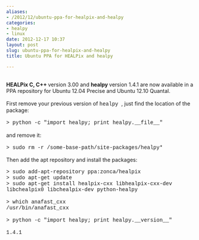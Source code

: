 ```yaml
---
aliases:
- /2012/12/ubuntu-ppa-for-healpix-and-healpy
categories:
- healpy
- linux
date: 2012-12-17 10:37
layout: post
slug: ubuntu-ppa-for-healpix-and-healpy
title: Ubuntu PPA for HEALPix and healpy

---
```


<br/>
<b>
 HEALPix C, C++
</b>
version 3.00 and
<b>
 healpy
</b>
version 1.4.1 are now available in a PPA repository for Ubuntu 12.04 Precise and Ubuntu 12.10 Quantal.
<br/>
<br/>
First remove your previous version of
<span style="font-family: Courier New, Courier, monospace;">
 healpy
</span>
, just find the location of the package:
<br/>
<br/>
<span style="font-family: Courier New, Courier, monospace;">
 &gt; python -c "import healpy; print healpy.__file__"
</span>
<br/>
<br/>
and remove it:
<br/>
<br/>
<span style="font-family: Courier New, Courier, monospace;">
 &gt; sudo rm -r /some-base-path/site-packages/healpy*
</span>
<br/>
<div style="font-family: 'Courier New', Courier, monospace;">
 <span style="font-family: Courier New, Courier, monospace;">
  <br/>
 </span>
</div>
<span style="font-family: inherit;">
 Then add the apt repository and install the packages:
</span>
<br/>
<div style="font-family: 'Courier New', Courier, monospace;">
 <span style="font-family: Courier New, Courier, monospace;">
  <br/>
 </span>
</div>
<span style="font-family: Courier New, Courier, monospace;">
 &gt; sudo add-apt-repository ppa:zonca/healpix
</span>
<br/>
<span style="font-family: Courier New, Courier, monospace;">
 &gt; sudo apt-get update
</span>
<br/>
<span style="font-family: Courier New, Courier, monospace;">
 &gt; sudo apt-get install healpix-cxx libhealpix-cxx-dev
</span>
<span style="font-family: 'Courier New', Courier, monospace;">
</span>
<span style="font-family: 'Courier New', Courier, monospace;">
 libchealpix0
</span>
<span style="font-family: 'Courier New', Courier, monospace;">
 libchealpix-dev python-healpy
</span>
<br/>
<br/>
<div>
 <div>
  <span style="font-family: Courier New, Courier, monospace;">
   &gt; which anafast_cxx
  </span>
 </div>
 <div>
  <span style="font-family: Courier New, Courier, monospace;">
   /usr/bin/anafast_cxx
  </span>
 </div>
</div>
<div>
 <span style="font-family: Courier New, Courier, monospace;">
 </span>
 <br/>
 <div>
  <span style="font-family: Courier New, Courier, monospace;">
   &gt; python -c "import healpy; print healpy.__version__"
  </span>
 </div>
 <span style="font-family: Courier New, Courier, monospace;">
 </span>
 <br/>
 <div>
  <span style="font-family: Courier New, Courier, monospace;">
   1.4.1
  </span>
 </div>
</div>
